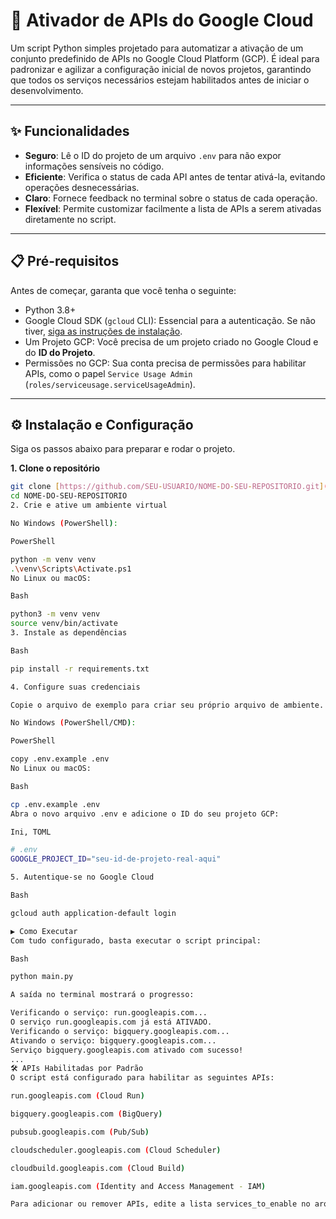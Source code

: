 # 🚀 Ativador de APIs do Google Cloud

Um script Python simples projetado para automatizar a ativação de um conjunto predefinido de APIs no Google Cloud Platform (GCP). É ideal para padronizar e agilizar a configuração inicial de novos projetos, garantindo que todos os serviços necessários estejam habilitados antes de iniciar o desenvolvimento.

---

## ✨ Funcionalidades

-   **Seguro**: Lê o ID do projeto de um arquivo `.env` para não expor informações sensíveis no código.
-   **Eficiente**: Verifica o status de cada API antes de tentar ativá-la, evitando operações desnecessárias.
-   **Claro**: Fornece feedback no terminal sobre o status de cada operação.
-   **Flexível**: Permite customizar facilmente a lista de APIs a serem ativadas diretamente no script.

---

## 📋 Pré-requisitos

Antes de começar, garanta que você tenha o seguinte:

-   Python 3.8+
-   Google Cloud SDK (`gcloud` CLI): Essencial para a autenticação. Se não tiver, [siga as instruções de instalação](https://cloud.google.com/sdk/docs/install).
-   Um Projeto GCP: Você precisa de um projeto criado no Google Cloud e do **ID do Projeto**.
-   Permissões no GCP: Sua conta precisa de permissões para habilitar APIs, como o papel `Service Usage Admin` (`roles/serviceusage.serviceUsageAdmin`).

---

## ⚙️ Instalação e Configuração

Siga os passos abaixo para preparar e rodar o projeto.

**1. Clone o repositório**
```bash
git clone [https://github.com/SEU-USUARIO/NOME-DO-SEU-REPOSITORIO.git](https://github.com/SEU-USUARIO/NOME-DO-SEU-REPOSITORIO.git)
cd NOME-DO-SEU-REPOSITORIO
2. Crie e ative um ambiente virtual

No Windows (PowerShell):

PowerShell

python -m venv venv
.\venv\Scripts\Activate.ps1
No Linux ou macOS:

Bash

python3 -m venv venv
source venv/bin/activate
3. Instale as dependências

Bash

pip install -r requirements.txt

4. Configure suas credenciais

Copie o arquivo de exemplo para criar seu próprio arquivo de ambiente.

No Windows (PowerShell/CMD):

PowerShell

copy .env.example .env
No Linux ou macOS:

Bash

cp .env.example .env
Abra o novo arquivo .env e adicione o ID do seu projeto GCP:

Ini, TOML

# .env
GOOGLE_PROJECT_ID="seu-id-de-projeto-real-aqui"

5. Autentique-se no Google Cloud

Bash

gcloud auth application-default login

▶️ Como Executar
Com tudo configurado, basta executar o script principal:

Bash

python main.py

A saída no terminal mostrará o progresso:

Verificando o serviço: run.googleapis.com...
O serviço run.googleapis.com já está ATIVADO.
Verificando o serviço: bigquery.googleapis.com...
Ativando o serviço: bigquery.googleapis.com...
Serviço bigquery.googleapis.com ativado com sucesso!
...
🛠️ APIs Habilitadas por Padrão
O script está configurado para habilitar as seguintes APIs:

run.googleapis.com (Cloud Run)

bigquery.googleapis.com (BigQuery)

pubsub.googleapis.com (Pub/Sub)

cloudscheduler.googleapis.com (Cloud Scheduler)

cloudbuild.googleapis.com (Cloud Build)

iam.googleapis.com (Identity and Access Management - IAM)

Para adicionar ou remover APIs, edite a lista services_to_enable no arquivo main.py.
